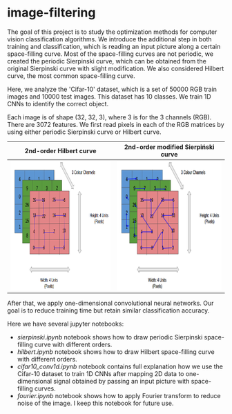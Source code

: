 # image-filtering
The goal of this project is to study the optimization methods for computer vision classification algorithms. We introduce the additional step in both training and classification, which is reading an input picture along a certain space-filling curve. Most of the space-filling curves are not periodic, we created the periodic Sierpinski curve, which can be obtained from the original Sierpinski curve with slight modification. We also considered Hilbert curve, the most common space-filling curve.

Here, we analyze the 'Cifar-10' dataset, which is a set of 50000 RGB train images and 10000 test images. This dataset has 10 classes. We train 1D CNNs to identify the correct object. 

Each image is of shape (32, 32, 3), where 3 is for the 3 channels (RGB). There are 3072 features. We first read pixels in each of the RGB matrices by using either periodic Sierpinski curve or Hilbert curve. 


2nd-order Hilbert curve | 2nd-order modified Sierpiński curve
:----------------------:|:-------------------------:
<img src="https://github.com/anastasiiakim/image-filtering/blob/master/images/hilbertRGB.png" style="width:400px;height:300px"  width="360"/>  |  <img src="https://github.com/anastasiiakim/image-filtering/blob/master/images/readwithcurve.png" style="width:400px;height:300px" width="370"/>


After that, we apply one-dimensional convolutional neural networks. Our goal is to reduce training time but retain similar classification accuracy.      


Here we have several jupyter notebooks:
* *sierpinski.ipynb* notebook shows how to draw periodic Sierpinski space-filling curve with different orders.
* *hilbert.ipynb* notebook shows how to draw Hilbert space-filling curve with different orders.
* *cifar10_conv1d.ipynb* notebook contains full explanation how we use the Cifar-10 dataset to train 1D CNNs after mapping 2D data to one-dimensional signal obtained by passing an input picture with space-filling curves. 
* *fourier.ipynb* notebook shows how to apply Fourier transform to reduce noise of the image. I keep this notebook for future use.



